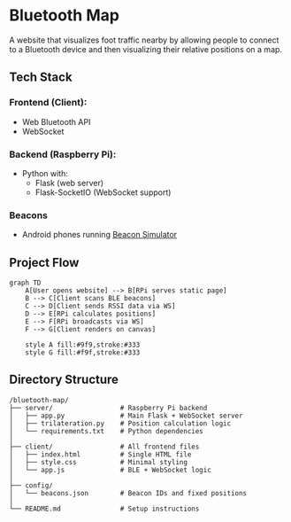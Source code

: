 # Bluetooth Map
A website that visualizes foot traffic nearby by allowing people to connect to a Bluetooth device and then visualizing their relative positions on a map.

## Tech Stack
### Frontend (Client):
- Web Bluetooth API
- WebSocket

### Backend (Raspberry Pi):
- Python with:
	- Flask (web server)
	- Flask-SocketIO (WebSocket support)

### Beacons
- Android phones running [Beacon Simulator](https://apkpure.com/beacon-simulator/net.alea.beaconsimulator#google_vignette)


## Project Flow
```mermaid
graph TD
    A[User opens website] --> B[RPi serves static page]
    B --> C[Client scans BLE beacons]
    C --> D[Client sends RSSI data via WS]
    D --> E[RPi calculates positions]
    E --> F[RPi broadcasts via WS]
    F --> G[Client renders on canvas]

    style A fill:#9f9,stroke:#333
    style G fill:#f9f,stroke:#333
```

## Directory Structure
```
/bluetooth-map/
├── server/                 # Raspberry Pi backend
│   ├── app.py              # Main Flask + WebSocket server
│   ├── trilateration.py    # Position calculation logic
│   └── requirements.txt    # Python dependencies
│
├── client/                 # All frontend files
│   ├── index.html          # Single HTML file
│   ├── style.css           # Minimal styling
│   └── app.js              # BLE + WebSocket logic
│
├── config/
│   └── beacons.json        # Beacon IDs and fixed positions
│
└── README.md               # Setup instructions
```
